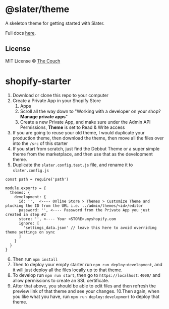 # @slater/theme
A skeleton theme for getting started with Slater.

Full docs [here](https://github.com/the-couch/slater).

## License
MIT License © [The Couch](https://thecouch.nyc)

# shopify-starter
1. Download or clone this repo to your computer
2. Create a Private App in your Shopify Store
    1. Apps
    2. Scroll all the way down to "Working with a developer on your shop? __Manage private apps__"
    3. Create a new Private App, and make sure under the Admin API Permissions, __Theme__ is set to Read & Write access
3. If you are going to reuse your old theme, I would duplicate your production theme, then download the theme, then move all the files over into the `/src` of this starter
4. If you start from scratch, just find the Debbut Theme or a super simple theme from the marketplace, and then use that as the development theme.
5. Duplicate the `slater.config.test.js` file, and rename it to `slater.config.js`

```
const path = require('path')

module.exports = {
  themes: {
    development: {
      id: '',  <---- Online Store > Themes > Customize Theme and plucking the ID from the URL i.e. ../admin/themes/<id>/editor 
      password: '', <---- Password from the Private App you just created in step #2
      store: '', <---- Your <STORE>.myshopify.com
      ignore: [
        'settings_data.json' // leave this here to avoid overriding theme settings on sync
      ]
    }
  }
}
```

6. Then run `npm install`
7. Then to deploy your empty starter run `npm run deploy:development`, and it will just deploy all the files locally up to that theme. 
8. To develop run `npm run start`, then go to `https://localhost:4000/` and allow permissions to create an SSL certificate.
9. After that above, you should be able to edit files and then refresh the preview link of that theme and see your changes. 
10.Then again, when you like what you have, run `npm run deploy:development` to deploy that theme.
